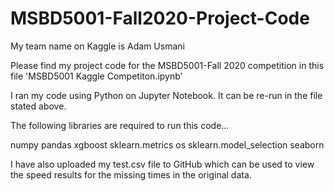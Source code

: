 # MSBD5001-Fall2020-Project-Code

My team name on Kaggle is Adam Usmani

Please find my project code for the MSBD5001-Fall 2020 competition in this file 'MSBD5001 Kaggle Competiton.ipynb' 

I ran my code using Python on Jupyter Notebook. It can be re-run in the file stated above. 

The following libraries are required to run this code...

numpy
pandas
xgboost
sklearn.metrics
os
sklearn.model_selection
seaborn

I have also uploaded my test.csv file to GitHub which can be used to view the speed results for the missing times in the original data.
